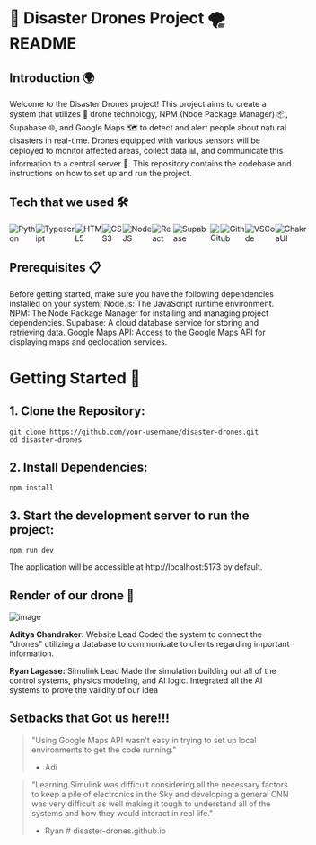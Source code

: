 # 🚁 Disaster Drones Project 🌪️ README
## Introduction 🌍
Welcome to the Disaster Drones project! This project aims to create a system that utilizes 🚁 drone technology, NPM (Node Package Manager) 📦, Supabase 🌐, and Google Maps 🗺️ to detect and alert people about natural disasters in real-time. Drones equipped with various sensors will be deployed to monitor affected areas, collect data 📊, and communicate this information to a central server 📡. This repository contains the codebase and instructions on how to set up and run the project.

## Tech that we used 🛠️
<div style="display:flex">
<img alt="Python" src="https://img.shields.io/badge/Python-FFD43B?style=for-the-badge&logo=python&logoColor=blue">
<img alt="Typescript" src="https://img.shields.io/badge/TypeScript-00BFFF?style=for-the-badge&logo=Typescript&logoColor=F7DF1E">
<img alt="HTML5" src="https://img.shields.io/badge/html5%20-%23E34F26.svg?&style=for-the-badge&logo=html5&logoColor=white"/>
<img alt="CSS3" src="https://img.shields.io/badge/css3%20-%231572B6.svg?&style=for-the-badge&logo=css3&logoColor=white"/>
<img alt="NodeJS" src="https://img.shields.io/badge/node.js%20-%2343853D.svg?&style=for-the-badge&logo=node.js&logoColor=white"/>
<img alt="React" src="https://img.shields.io/badge/React-20232A?style=for-the-badge&logo=react&logoColor=61DAFB">
<img alt="Supabase" src="https://img.shields.io/badge/supabase-32CD32?style=for-the-badge&logo=supabase&logoColor=white">
<img alt="Git" src="https://img.shields.io/badge/GIT-E44C30?style=for-the-badge&logo=git&logoColor=white">
<img alt="Github" src="https://img.shields.io/badge/GitHub-100000?style=for-the-badge&logo=github&logoColor=white">
<img alt="VSCode" src="https://img.shields.io/badge/VSCode-0078D4?style=for-the-badge&logo=visual%20studio%20code&logoColor=white">
<img alt="ChakraUI" src="https://img.shields.io/badge/ChakraUI-90EE90?style=for-the-badge&logo=ChakraUI&logoColor=white">
</div>

## Prerequisites 📋

Before getting started, make sure you have the following dependencies installed on your system:
Node.js: The JavaScript runtime environment.
NPM: The Node Package Manager for installing and managing project dependencies.
Supabase: A cloud database service for storing and retrieving data.
Google Maps API: Access to the Google Maps API for displaying maps and geolocation services.

# Getting Started 🚀
## 1. Clone the Repository:
```
git clone https://github.com/your-username/disaster-drones.git
cd disaster-drones
```

## 2. Install Dependencies:
```
npm install
```

## 3. Start the development server to run the project:
```
npm run dev
```
The application will be accessible at http://localhost:5173 by default.

## Render of our drone 🚁
![image](https://github.com/disaster-drones/disaster-drones.github.io/assets/60559949/1da4a02b-6de4-4711-a2f1-629a55beaf60)

**Aditya Chandraker:** Website Lead
Coded the system to connect the "drones" utilizing a database to communicate to clients regarding important information.

**Ryan Lagasse:** Simulink Lead
Made the simulation building out all of the control systems, physics modeling, and AI logic. Integrated all the AI systems to prove the validity of our idea


## Setbacks that Got us here!!!

> "Using Google Maps API wasn't easy in trying to set up local environments to get the code running."
> - Adi

> "Learning Simulink was difficult considering all the necessary factors to keep a pile of electronics in the Sky and developing a general CNN was very difficult as well making it tough to understand all of the systems and how they would interact in real life."
> - Ryan
#   d i s a s t e r - d r o n e s . g i t h u b . i o  
 
